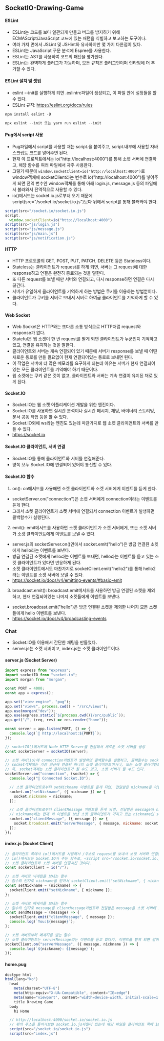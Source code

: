 ## SocketIO-Drawing-Game

#### ESLint

- ESLint는 코드를 보다 일관되게 만들고 버그를 방지하기 위해 ECMAScript/JavaScript 코드에 있는 패턴을 식별하고 보고하는 도구이다.
- 여러 가지 면에서 JSLint 및 JSHint와 유사하지만 몇 가지 다른점이 있다.
- ESLint는 JavaScript 구문 분석에 Espree를 사용한다.
- ESLint는 AST를 사용하여 코드의 패턴을 평가한다.
- ESLint는 완벽하게 플러그가 가능하며, 모든 규칙은 플러그인이며 런타임에 더 추가할 수 있다.

#### ESLint 설치 및 셋업

- eslint --init를 실행하게 되면 .eslintrc파일이 생성되고, 이 파일 안에 설정들을 할 수 있다.
- ESLint 규칙: https://eslint.org/docs/rules

```javascript
npm install eslint -D

npx eslint --init 또는 yarn run eslint --init
```

#### Pug에서 script 사용

- Pug파일에서 script를 사용할 때는 script.을 붙여주고, script.내부에 사용할 자바스크립트 코드를 넣어주면 된다.
- 현재 이 프로젝트에서는 io("http://localhost:4000")를 통해 소켓 서버에 연결하고, 해당 함수를 여러 파일에서 자주 사용한다.
- 그렇기 때문에 `window.socketClient=io("http://localhost:4000")`로 window객체에 socketClient라는 변수로 io("http://localhost:4000")를 넣어주게 되면 전역 변수인 window객체를 통해 아래 login.js, message.js 등의 파일에서 불러와서 전역적으로 사용할 수 있다.
- io()메서드는 socket.io.js로부터 오기 때문에 script(src="/socket.io/socket.io.js")보다 뒤에서 script를 통해 불러와야 한다.

```javascript
script(src="/socket.io/socket.io.js")
script.
  window.socketClient=io("http://localhost:4000")
script(src="js/login.js")
script(src="js/message.js")
script(src="js/main.js")
script(src="js/notification.js")
```

#### HTTP

- HTTP 프로토콜의 GET, POST, PUT, PATCH, DELETE 등은 Stateless이다.
- Stateless는 클라이언트가 request를 하게 되면, 서버는 그 request에 대한 response하고 연결은 완전히 종료되는 것을 말한다.
- 또 다른 request를 보낼 때만 서버와 연결되고, 다시 response하면 연결은 다시 끊긴다.
- 서버가 유일하게 클라이언트를 기억하게 하는 방법은 쿠키를 이용하는 방법뿐이다.
- 클라이언트가 쿠키를 서버로 보내서 서버로 하여금 클라이언트를 기억하게 할 수 있다.

#### Web Socket

- Web Socket은 HTTP와는 또다른 소통 방식으로 HTTP처럼 request와 response가 없다.
- Stateful은 웹 소켓이 한 번 request를 받게 되면 클라이언트가 누군인지 기억하고 있고, 연결을 유지하는 것을 말한다.
- 클라이언트와 서버는 게속 연결되어 있기 때문에 서버가 response를 보낼 때 어떤 새로운 통로를 만들 필요없이 현재 연결되어있는 통로로 보내면 된다.
- 이 작업은 서버에 더 많은 메모리를 요구하게 되는데 이유는 서버가 현재 연결되어있는 모든 클라이언트를 기억해야 하기 때문이다.
- 웹 소켓에는 쿠키 같은 것이 없고, 클라이언트와 서버는 계속 연결이 유지된 채로 있게 된다.

#### Socket.IO

- Socket.IO는 웹 소켓 어플리케이션 개발을 위한 엔진이다.
- Socket.IO를 사용하면 실시간 분석이나 실시간 메시지, 채팅, 바이너리 스트리밍, 문서 공동 작업 등을 할 수 있다.
- Socket.IO외에 ws라는 엔진도 있는데 마찬가지로 웹 소켓 클라이언트와 서버를 만들 수 있다.
- https://socket.io

#### Socket.IO 클라이언트, 서버 연결

- Socket.IO를 통해 클라이언트와 서버를 연결해준다.
- 양쪽 모두 Socket.IO에 연결되어 있어야 통신할 수 있다.

#### Socket.IO 함수

1. on(): on메서드를 사용해면 소켓 클라이언트와 소켓 서버에게 이벤트를 듣게 한다.
- socketServer.on("connection")은 소켓 서버에게 connection이라는 이벤트를 듣게 한다.
- 그래서 소켓 클라이언트가 소켓 서버에 연결되서 connection 이벤트가 발생하면 콜백함수가 실행된다.

2. emit(): emit메서드를 사용하면 소켓 클라이언트가 소켓 서버에게, 또는 소켓 서버가 소켓 클라이언트에게 이벤트를 보낼 수 있다.
- server.js의 socketServer.on()안에서 socket.emit("hello")은 방금 연결된 소켓에게 hello라는 이벤트를 보낸다.
- 방금 연결된 소켓에게 hello라는 이벤트를 보내면, hello라는 이벤트를 듣고 있는 소켓 클라이언트가 있다면 반응하게 된다.
- 소켓 클라이언트에서도 마찬가지로 socketClient.emit("hello2")를 통해 hello2라는 이벤트를 소켓 서버에 보낼 수 있다.
- https://socket.io/docs/v4/emitting-events/#basic-emit

3. broadcast.emit(): broadcast.emit메서드를 사용하면 방금 연결된 소켓을 제외하고, 현재 연결되어있는 나머지 소켓들에게 이벤트를 보낸다.
- socket.broadcast.emit("hello")은 방금 연결된 소켓을 제외한 나머지 모든 소켓들에게 hello 이벤트를 보낸다.
- https://socket.io/docs/v4/broadcasting-events

### Chat

- Socket.IO를 이용해서 간단한 채팅을 만들었다.
- server.js는 소켓 서버이고, index.js는 소켓 클라이언트이다.

#### server.js (Socket Server)

```javascript
import express from "express";
import socketIO from "socket.io";
import morgan from "morgan";

const PORT = 4000;
const app = express();

app.set("view engine", "pug");
app.set("views", process.cwd() + "/src/views");
app.use(morgan("dev"));
app.use(express.static(`${process.cwd()}/src/public`));
app.get("/", (req, res) => res.render("home"));

const server = app.listen(PORT, () => {
  console.log(`🚀 http://localhost:${PORT}`);
});

// socketIO()메서드에 Node HTTP Server를 전달해서 새로운 소켓 서버를 생성
const socketServer = socketIO(server);

// 소켓 서버(io)에 connection이벤트가 발생하면 콜백함수를 실행하고, 콜백함수는 socket객체를 받는다.
// socket객체에는 가장 최근에 연결된 하나의 소켓 클라이언트이거나, 또는 소켓 클라이언트로부터 이벤트를 받은 소켓 서버이다.
// 즉, socket객체는 소켓 클라이언트가 될 수도 있고, 소켓 서버가 될 수도 있다.
socketServer.on("connection", (socket) => {
  console.log("🚀 Connected Socket.IO");

  // 소켓 클라이언트로부터 setNickname 이벤트를 듣게 되면, 전달받은 nickname을 이용해서 현재 이 setNickname이벤트를 보낸 socket에 nickname프로퍼티의 nickname값을 추가한다.
  socket.on("setNickname", ({ nickname }) => {
    socket.nickname = nickname;
  });

  // 소켓 클라이언트로부터 clientMessage 이벤트를 듣게 되면, 전달받은 message와 nickname을 socket.broadcast.emit()를 이용해서 방금 이 이벤트를 보낸 소켓 클라이언트를 제외한 나머지 모든 소켓 클라이언트에게 이벤트를 보낸다.
  // nickname에는 현재 이 이벤트를 보낸 소켓 클라이언트가 가지고 있는 nickname인 socket객체안에 nickname값을 넣어서 보낸다.
  socket.on("clientMessage", ({ message }) => {
    socket.broadcast.emit("serverMessage", { message, nickname: socket.nickname || "User" });
  });
});
```

#### index.js (Socket Client)

```javascript
// 클라이언트 쪽에서 io()메서드를 사용해서 /주소로 request를 보내서 소켓 서버와 연결한다.
// io()메서드는 Socket.IO가 주는 함수로, <script src="/socket.io/socket.io.js"></script>를 통해 socket.io.js파일을 로드해오게 되면 사용할 수 있다.
// 소켓 클라이언트와 소켓 서버를 연결시킨 것이다.
const socketClient = io("/");

// 소켓 서버로 닉네임을 보내는 함수
// 함수의 인자로 nickname을 받아서 socketClient.emit("setNickname", { nickname })를 통해 setNickname이라는 이벤트를 전달받은 nickname과 함께 소켓 서버로 보낸다.
const setNickname = (nickname) => {
  socketClient.emit("setNickname", { nickname });
};

// 소켓 서버로 메세지를 보내는 함수
// 함수의 인자로 message를 clientMessage이벤트와 전달받은 message를 소켓 서버에 보낸다.
const sendMessage = (message) => {
  socketClient.emit("clientMessage", { message });
  console.log(`You:${message}`);
};

// 소켓 서버로부터 메세지를 받는 함수
// 소켓 클라이언트는 serverMessage라는 이벤트를 듣고 있다가, 이벤트를 받게 되면 같이 전달된 message, nickname을 출력한다.
socketClient.on("serverMessage", ({ message, nickname }) => {
  console.log(`${nickname}: ${message}`);
});
```

#### home.pug

```javascript
doctype html
html(lang="ko")
  head
    meta(charset="UTF-8")
    meta(http-equiv="X-UA-Compatible", content="IE=edge")
    meta(name="viewport", content="width=device-width, initial-scale=1.0")
    title Drawing Game
  body 
    h1 Home

  // http://localhost:4000/socket.io/socket.io.js 
  // 위의 주소를 들어가보면 socket.io.js파일이 있는데 해당 파일을 클라이언트 쪽에 import해서 클라이언트를 socket.io에 연결시킨다.
  script(src="/socket.io/socket.io.js")
  script(src="index.js")
```